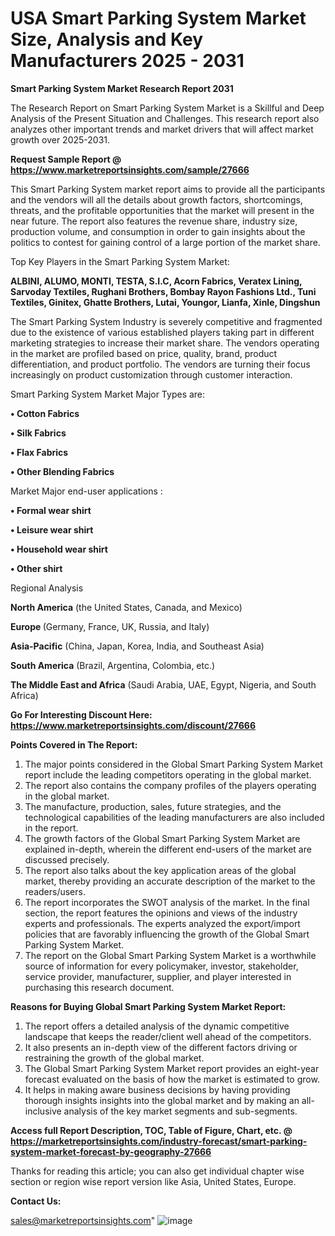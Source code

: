 # USA Smart Parking System Market Size, Analysis and Key Manufacturers 2025 - 2031

<strong>Smart Parking System Market Research Report 2031</strong>

The Research Report on Smart Parking System Market is a Skillful and Deep Analysis of the Present Situation and Challenges. This research report also analyzes other important trends and market drivers that will affect market growth over 2025-2031.

<strong>Request Sample Report @ <a href=https://www.marketreportsinsights.com/sample/27666>https://www.marketreportsinsights.com/sample/27666</a></strong>

This Smart Parking System market report aims to provide all the participants and the vendors will all the details about growth factors, shortcomings, threats, and the profitable opportunities that the market will present in the near future. The report also features the revenue share, industry size, production volume, and consumption in order to gain insights about the politics to contest for gaining control of a large portion of the market share.

Top Key Players in the Smart Parking System Market:

<strong>ALBINI, ALUMO, MONTI, TESTA, S.I.C, Acorn Fabrics, Veratex Lining, Sarvoday Textiles, Rughani Brothers, Bombay Rayon Fashions Ltd., Tuni Textiles, Ginitex, Ghatte Brothers, Lutai, Youngor, Lianfa, Xinle, Dingshun</strong>

The Smart Parking System Industry is severely competitive and fragmented due to the existence of various established players taking part in different marketing strategies to increase their market share. The vendors operating in the market are profiled based on price, quality, brand, product differentiation, and product portfolio. The vendors are turning their focus increasingly on product customization through customer interaction.

Smart Parking System Market Major Types are:

<strong>• Cotton Fabrics

• Silk Fabrics

• Flax Fabrics

• Other Blending Fabrics</strong>

Market Major end-user applications :

<strong>• Formal wear shirt

• Leisure wear shirt

• Household wear shirt

• Other shirt</strong>

Regional Analysis

</u><strong><b>North America</b></strong> (the United States, Canada, and Mexico)

<strong><b>Europe </b></strong>(Germany, France, UK, Russia, and Italy)

<strong><b>Asia-Pacific</b></strong> (China, Japan, Korea, India, and Southeast Asia)

<strong><b>South America</b></strong> (Brazil, Argentina, Colombia, etc.)

<strong><b>The Middle East and Africa</b></strong> (Saudi Arabia, UAE, Egypt, Nigeria, and South Africa)

<strong>Go For Interesting Discount Here: <a href=https://www.marketreportsinsights.com/discount/27666>https://www.marketreportsinsights.com/discount/27666</a></strong>

<strong>Points Covered in The Report:</strong>
<ol>
  <li>The major points considered in the Global Smart Parking System Market report include the leading competitors operating in the global market.</li>
  <li>The report also contains the company profiles of the players operating in the global market.</li>
  <li>The manufacture, production, sales, future strategies, and the technological capabilities of the leading manufacturers are also included in the report.</li>
  <li>The growth factors of the Global Smart Parking System Market are explained in-depth, wherein the different end-users of the market are discussed precisely.</li>
  <li>The report also talks about the key application areas of the global market, thereby providing an accurate description of the market to the readers/users.</li>
  <li>The report incorporates the SWOT analysis of the market. In the final section, the report features the opinions and views of the industry experts and professionals. The experts analyzed the export/import policies that are favorably influencing the growth of the Global Smart Parking System Market.</li>
  <li>The report on the Global Smart Parking System Market is a worthwhile source of information for every policymaker, investor, stakeholder, service provider, manufacturer, supplier, and player interested in purchasing this research document.</li>
</ol>
<strong>Reasons for Buying Global Smart Parking System Market Report:</strong>

<ol>
  <li>The report offers a detailed analysis of the dynamic competitive landscape that keeps the reader/client well ahead of the competitors.</li>
  <li>It also presents an in-depth view of the different factors driving or restraining the growth of the global market.</li>
  <li>The Global Smart Parking System Market report provides an eight-year forecast evaluated on the basis of how the market is estimated to grow.</li>
  <li>It helps in making aware business decisions by having providing thorough insights insights into the global market and by making an all-inclusive analysis of the key market segments and sub-segments.</li>
</ol>
<strong>Access full Report Description, TOC, Table of Figure, Chart, etc. @ <a href=https://marketreportsinsights.com/industry-forecast/smart-parking-system-market-forecast-by-geography-27666>https://marketreportsinsights.com/industry-forecast/smart-parking-system-market-forecast-by-geography-27666</a></strong>


Thanks for reading this article; you can also get individual chapter wise section or region wise report version like Asia, United States, Europe.

<strong>Contact Us:</strong>

sales@marketreportsinsights.com"
![image](https://github.com/user-attachments/assets/cec617fe-00bc-4bc4-8a83-52d0df92b8b2)
